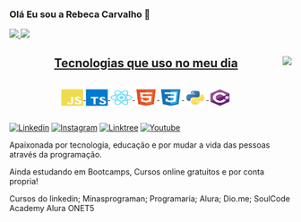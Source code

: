 
### Olá Eu sou a Rebeca Carvalho 👋 

<div>
  <a align="center" href="https://github.com/rebecacarvalhoaraujo">
  <img height="180cm" src="https://github-readme-stats.vercel.app/api?username=rebecacarvalho&show_icons=true&theme=dracula">
  <img height="180cm" src="https://github-readme-stats.vercel.app/api/top-langs/?username=rebecacarvalhoaraujo&layout=compact">
  

</div>
  
  <img align="right" height="150" src="https://avatars.githubusercontent.com/u/112990922?v=4"  />
 
## Tecnologias que uso no meu dia
<div style="display: inline_block"><br>
  <img align="center" alt="Becca-Js" height="30" width="40" src="https://raw.githubusercontent.com/devicons/devicon/master/icons/javascript/javascript-plain.svg">
  <img align="center" alt="Becca-Ts" height="30" width="40" src="https://raw.githubusercontent.com/devicons/devicon/master/icons/typescript/typescript-plain.svg">
  <img align="center" alt="Becca-React" height="30" width="40" src="https://raw.githubusercontent.com/devicons/devicon/master/icons/react/react-original.svg">
  <img align="center" alt="Becca-HTML" height="30" width="40" src="https://raw.githubusercontent.com/devicons/devicon/master/icons/html5/html5-original.svg">
  <img align="center" alt="Becca-CSS" height="30" width="40" src="https://raw.githubusercontent.com/devicons/devicon/master/icons/css3/css3-original.svg">
  <img align="center" alt="Rafa-Python" height="30" width="40" src="https://raw.githubusercontent.com/devicons/devicon/master/icons/python/python-original.svg">
  <img align="center" alt="Becca-Csharp" height="30" width="40" src="https://raw.githubusercontent.com/devicons/devicon/master/icons/csharp/csharp-original.svg">  
</div>

##

[![Linkedin](https://img.shields.io/badge/LinkedIn-0077B5?style=for-the-badge&logo=linkedin&logoColor=white)](https://www.linkedin.com/in/beccaa/)
[![Instagram](https://img.shields.io/badge/Instagram-E4405F?style=for-the-badge&logo=instagram&logoColor=white)](https://www.instagram.com/metodo_buze/)
[![Linktree](https://img.shields.io/badge/linktree-39E09B?style=for-the-badge&logo=linktree&logoColor=white)](https://linktr.ee/metodo_buze)
[![Youtube](https://img.shields.io/badge/YouTube-FF0000?style=for-the-badge&logo=youtube&logoColor=white)](https://www.youtube.com/watch?v=y2KpzahWYz4)

  
Apaixonada por tecnologia, educação e por mudar a vida das pessoas através da programação.

Ainda estudando em Bootcamps, Cursos online gratuitos e por conta propria!

Cursos do linkedin;
Minasprograman;
Programaria;
Alura;
Dio.me;
SoulCode Academy
Alura ONET5

